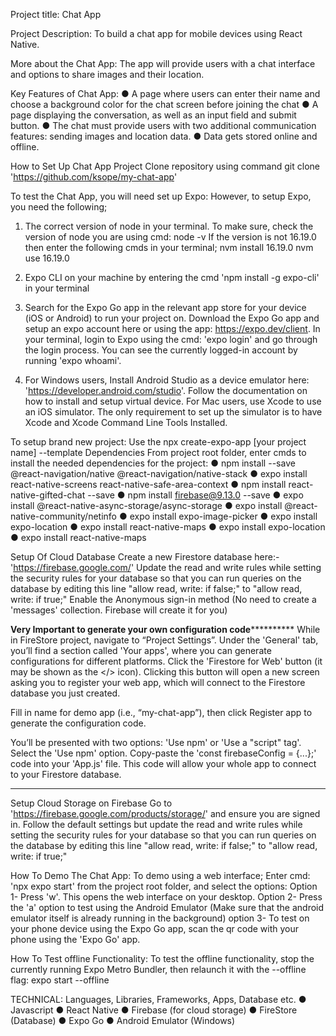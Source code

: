 Project title: Chat App

Project Description: To build a chat app for mobile devices using React Native. 

More about the Chat App:
The app will provide users with a chat interface and options to share images and their location.


Key Features of Chat App:
● A page where users can enter their name and choose a background color for the chat screen
before joining the chat
● A page displaying the conversation, as well as an input field and submit button.
● The chat must provide users with two additional communication features: sending images
and location data.
● Data gets stored online and offline.

How to Set Up Chat App Project
Clone repository using command git clone 'https://github.com/ksope/my-chat-app' 

To test the Chat App, you will need set up Expo: However, to setup Expo, you need the following;
1. The correct version of node in your terminal. To make sure, check the version of node you are using cmd: node -v
If the version is not 16.19.0 then enter the following cmds in your terminal;
nvm install 16.19.0
nvm use 16.19.0

2. Expo CLI on your machine by entering the cmd 'npm install -g expo-cli' in your terminal

3. Search for the Expo Go app in the relevant app store for your device (iOS or Android) to run your project on. Download the Expo Go app and setup an expo account here or using the app: https://expo.dev/client. In your terminal, login to Expo using the cmd: 'expo login' and go through the login process. You can see the currently logged-in account by running 'expo whoami'.

4. For Windows users, Install Android Studio as a device emulator here: 'https://developer.android.com/studio'. Follow the documentation on how to install and setup virtual device. For Mac users, use Xcode to use an iOS simulator. The only requirement to set up the simulator is to have Xcode and Xcode Command Line Tools Installed.

To setup brand new project:
Use the npx create-expo-app [your project name] --template
Dependencies
From project root folder, enter cmds to install the needed dependencies for the project:
● npm install --save @react-navigation/native @react-navigation/native-stack
● expo install react-native-screens react-native-safe-area-context
● npm install react-native-gifted-chat --save
● npm install firebase@9.13.0 --save
● expo install @react-native-async-storage/async-storage
● expo install @react-native-community/netinfo
● expo install expo-image-picker
● expo install expo-location
● expo install react-native-maps
● expo install expo-location
● expo install react-native-maps


Setup Of Cloud Database
Create a new Firestore database here:- 'https://firebase.google.com/'
Update the read and write rules while setting the security rules for your database so that you can run queries on the database by editing this line "allow read, write: if false;" to "allow read, write: if true;"
Enable the Anonymous sign-in method (No need to create a 'messages' collection. Firebase will create it for you)

****************************Very Important to generate your own configuration code**************************************
While in FireStore project, navigate to  “Project Settings”. Under the 'General' tab, you’ll find a section called 'Your apps', where you can generate configurations for different platforms. Click the 'Firestore for Web' button (it may be shown as the </> icon). Clicking this button will open a new screen asking you to register your web app, which will connect to the Firestore database you just created.

Fill in name for demo app (i.e., “my-chat-app”), then click Register app to generate the configuration code.

You’ll be presented with two options: 'Use npm' or 'Use a "script" tag'. Select the 'Use npm' option. Copy-paste the 'const firebaseConfig = {...};' code into your 'App.js' file. This code will allow your whole app to connect to your Firestore database.

****************************************************************************************************************************


Setup Cloud Storage on Firebase
Go to 'https://firebase.google.com/products/storage/' and ensure you are signed in. Follow the default settings but update the read and write rules while setting the security rules for your database so that you can run queries on the database by editing this line "allow read, write: if false;" to "allow read, write: if true;"



How To Demo The Chat App:
To demo using a web interface;
Enter cmd: 'npx expo start' from the project root folder, and select the options:
Option 1- Press 'w'. This opens the web interface on your desktop. 
Option 2- Press the 'a' option to test using the Android Emulator (Make sure that the android emulator itself is already running in the background)
option 3- To test on your phone device using the Expo Go app, scan the qr code with your phone using the 'Expo Go' app. 

How To Test offline Functionality:
To test the offline functionality, stop the currently running Expo Metro Bundler, then relaunch it with the --offline flag: expo start --offline   


TECHNICAL: Languages, Libraries, Frameworks, Apps, Database etc.
● Javascript
● React Native
● Firebase (for cloud storage)
● FireStore (Database)
● Expo Go
● Android Emulator (Windows)
